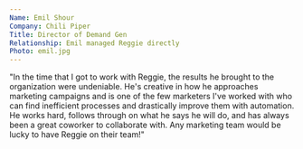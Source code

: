 ```yaml
---
Name: Emil Shour
Company: Chili Piper
Title: Director of Demand Gen
Relationship: Emil managed Reggie directly
Photo: emil.jpg
---
```

"In the time that I got to work with Reggie, the results he brought to the organization were undeniable. He's creative in how he approaches marketing campaigns and is one of the few marketers I've worked with who can find inefficient processes and drastically improve them with automation. He works hard, follows through on what he says he will do, and has always been a great coworker to collaborate with. Any marketing team would be lucky to have Reggie on their team!"